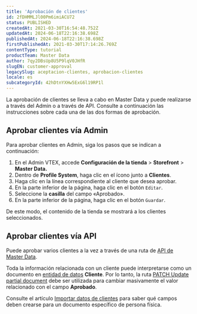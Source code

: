 ```yaml
---
title: 'Aprobación de clientes'
id: 2fDHMMLJl00Pm6imiACU72
status: PUBLISHED
createdAt: 2021-03-30T16:54:48.752Z
updatedAt: 2024-06-18T22:16:38.698Z
publishedAt: 2024-06-18T22:16:38.698Z
firstPublishedAt: 2021-03-30T17:14:26.769Z
contentType: tutorial
productTeam: Master Data
author: 7qy2DBsUp8U5P9lqV0JHfR
slugEN: customer-approval
legacySlug: aceptacion-clientes, aprobacion-clientes
locale: es
subcategoryId: 42hDtnYXHw5ExG6l19RP1l
---
```


La aprobación de clientes se lleva a cabo en Master Data y puede realizarse a través del Admin o a través de API. Consulte a continuación las instrucciones sobre cada una de las dos formas de aprobación.

## Aprobar clientes vía Admin

Para aprobar clientes en Admin, siga los pasos que se indican a continuación:

1. En el Admin VTEX, accede **Configuración de la tienda** > **Storefront** > **Master Data.**
2. Dentro de __Profile System__, haga clic en el ícono <i class="fas fa-bars"></i> junto a __Clientes__.
3. Haga clic en la línea correspondiente al cliente que desea aprobar.
4. En la parte inferior de la página, haga clic en el botón `Editar`.
5. Seleccione la __casilla__ del campo «Aprobado».
6. En la parte inferior de la página, haga clic en el botón `Guardar`.

De este modo, el contenido de la tienda se mostrará a los clientes seleccionados. 

## Aprobar clientes vía API

Puede aprobar varios clientes a la vez a través de una ruta de [API de Master Data](https://developers.vtex.com/docs/api-reference/masterdata-api).

Toda la información relacionada con un cliente puede interpretarse como un documento en [entidad de datos](/es/tutorial/criando-entidade-de-dados--tutorials_1265) __Cliente__. Por lo tanto, la ruta [PATCH Update partial document](https://developers.vtex.com/docs/api-reference/masterdata-api#patch-/api/dataentities/-acronym-/documents/-id-) debe ser utilizada para cambiar masivamente el valor relacionado con el campo __Aprobado__.

Consulte el artículo [Importar datos de clientes](https://developers.vtex.com/docs/guides/import-customer-data) para saber qué campos deben crearse para un documento específico de persona física.
